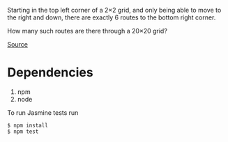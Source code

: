 Starting in the top left corner of a 2×2 grid, and only being able to move to the right and down, there are exactly 6 routes to the bottom right corner.

How many such routes are there through a 20×20 grid?

[Source](https://projecteuler.net/problem=15)

# Dependencies
1. npm
1. node

To run Jasmine tests run
```
$ npm install
$ npm test
```
